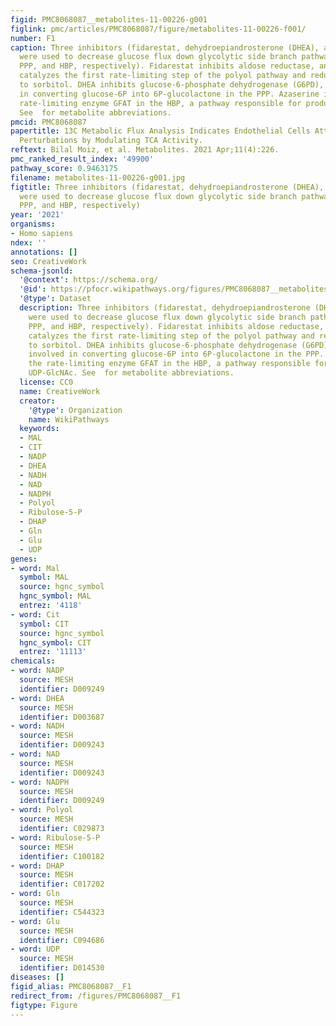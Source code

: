 ```yaml
---
figid: PMC8068087__metabolites-11-00226-g001
figlink: pmc/articles/PMC8068087/figure/metabolites-11-00226-f001/
number: F1
caption: Three inhibitors (fidarestat, dehydroepiandrosterone (DHEA), and azaserine)
  were used to decrease glucose flux down glycolytic side branch pathways (polyol,
  PPP, and HBP, respectively). Fidarestat inhibits aldose reductase, an enzyme that
  catalyzes the first rate-limiting step of the polyol pathway and reduces glucose
  to sorbitol. DHEA inhibits glucose-6-phosphate dehydrogenase (G6PD), an enzyme involved
  in converting glucose-6P into 6P-glucolactone in the PPP. Azaserine inhibits the
  rate-limiting enzyme GFAT in the HBP, a pathway responsible for producing UDP-GlcNAc.
  See  for metabolite abbreviations.
pmcid: PMC8068087
papertitle: 13C Metabolic Flux Analysis Indicates Endothelial Cells Attenuate Metabolic
  Perturbations by Modulating TCA Activity.
reftext: Bilal Moiz, et al. Metabolites. 2021 Apr;11(4):226.
pmc_ranked_result_index: '49900'
pathway_score: 0.9463175
filename: metabolites-11-00226-g001.jpg
figtitle: Three inhibitors (fidarestat, dehydroepiandrosterone (DHEA), and azaserine)
  were used to decrease glucose flux down glycolytic side branch pathways (polyol,
  PPP, and HBP, respectively)
year: '2021'
organisms:
- Homo sapiens
ndex: ''
annotations: []
seo: CreativeWork
schema-jsonld:
  '@context': https://schema.org/
  '@id': https://pfocr.wikipathways.org/figures/PMC8068087__metabolites-11-00226-g001.html
  '@type': Dataset
  description: Three inhibitors (fidarestat, dehydroepiandrosterone (DHEA), and azaserine)
    were used to decrease glucose flux down glycolytic side branch pathways (polyol,
    PPP, and HBP, respectively). Fidarestat inhibits aldose reductase, an enzyme that
    catalyzes the first rate-limiting step of the polyol pathway and reduces glucose
    to sorbitol. DHEA inhibits glucose-6-phosphate dehydrogenase (G6PD), an enzyme
    involved in converting glucose-6P into 6P-glucolactone in the PPP. Azaserine inhibits
    the rate-limiting enzyme GFAT in the HBP, a pathway responsible for producing
    UDP-GlcNAc. See  for metabolite abbreviations.
  license: CC0
  name: CreativeWork
  creator:
    '@type': Organization
    name: WikiPathways
  keywords:
  - MAL
  - CIT
  - NADP
  - DHEA
  - NADH
  - NAD
  - NADPH
  - Polyol
  - Ribulose-5-P
  - DHAP
  - Gln
  - Glu
  - UDP
genes:
- word: Mal
  symbol: MAL
  source: hgnc_symbol
  hgnc_symbol: MAL
  entrez: '4118'
- word: Cit
  symbol: CIT
  source: hgnc_symbol
  hgnc_symbol: CIT
  entrez: '11113'
chemicals:
- word: NADP
  source: MESH
  identifier: D009249
- word: DHEA
  source: MESH
  identifier: D003687
- word: NADH
  source: MESH
  identifier: D009243
- word: NAD
  source: MESH
  identifier: D009243
- word: NADPH
  source: MESH
  identifier: D009249
- word: Polyol
  source: MESH
  identifier: C029873
- word: Ribulose-5-P
  source: MESH
  identifier: C100182
- word: DHAP
  source: MESH
  identifier: C017202
- word: Gln
  source: MESH
  identifier: C544323
- word: Glu
  source: MESH
  identifier: C094686
- word: UDP
  source: MESH
  identifier: D014530
diseases: []
figid_alias: PMC8068087__F1
redirect_from: /figures/PMC8068087__F1
figtype: Figure
---
```

